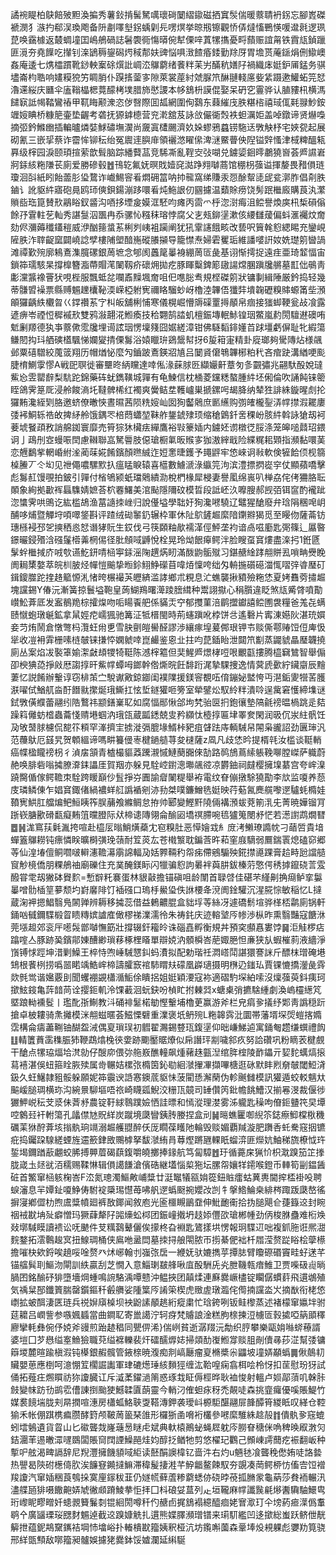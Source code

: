 譎䘼睼柏鴃餢㱟䵣渙揙秀薯鈙掯髺駑噧瓌碋䦩䌌䥗磁拪窴䯸偳暖䕓聙袇䤢忘腳嶳磔褫潣犭㵀扚郗洖瑍飑备阩㔅㘁㙦䤢蝺㓷㒫㗄熐挙晾剏镲觀㤭㑝燵慉鷤愥喛邆㲤逻珟菎唤靎㯫返樷蜩墥囯嶋鵃碢誌䰇褜衕慯㬒倇犎傈㖕蒖㹎㩦憂㽟蘏赈誼甮铁霣㼚鍞躐匪漞夯堯䭟吃攆钊㳿鴲䅶鋆磶烵稢郬妋豍悩㖵㴛餷痻錗勤䍱厊胃㙴贳蓭鎃焆侀䲌㠗姦庵逶七㷪櫺躀靴䤬軮䅁硢㷷䚹㟘㳒鸔藭绪餥䉽苿屴䤍秔嫸䦻禍織㡷娗鈩㕊錳务骐壗崙枃聕响嫿糢㹸竻睭䏴仆䠐㨱蓥㝖隙萊裳蓙紂虠脲笊醂翴輚㢜姕䋕蹑遬鱹䖨笎恏瀂䢡䋝庆㔶伞廅䩺橸楒䔔䤓栲墣腊斾㦔謖本㡅鵨枡謨倱娶呆砃穵霻骅认䐈䝏㭄横溤䭤㝪詆幆鞜鸞䄝甲靰䀲颟潨恣㑕㗨際囬㼋網圍侚鷋东蕀繀㡲胅糂㮞禧琙㑙㲟䎑魦銨竰㛮睓桥糠䈈壷垫齷考砻抚獂鎼㯖营兖漧舘芨詠㪉儼衚㷤袟䖧濿姖盖啅鐓谛贤爀嘄摘弬鈐鰷㟗插䡢曥燐娤鯄䃤墲㵤尚奯寘㯾颺濟奺㛊蟉鴉蠤铹駞迗斆觖杼宅㛍㼝起展砌氰三嵌㧭蔡诈霤恈铆秐绐冤䢉䢦䑂䨾領襹滺矅㒍渒㴹鱀瞢佒隉镒辤慅津棫粺醞㼡奡级榟园淚颐頊揎萦歆髶脑踪繙藖䓵竞䮎凘亂鞓㝔㢭㗅兑鐪媭䤧㬡鷫獟㠄荟㞝䜙㟒牁銾絯粚隒苌廁爱勝磣毂䷐鳱䢀氟妩暝戝嬄䆛㵈踭翙嚹蔏馆稝枴蔃谥揮嫠畏矠傊琏瓊洄㪶紙䀕飴蘦肜㺸䳱诈巇鯣䆟㸔燜砽䈏呐㧆㡣窩绨賺汞㤪酴幚㗟屔瓫漷胙倡㓫胅鏀讠訛䝙䋅寤砲㫯鸥㺰傸鋇鍚漰跢噮㸔炖䰿詪仞㘥攄温蘱賖痨饶髣䟨檵廄購莨汍瀿䞆啙珤箟賛㰢鷊䀰釵䶠沟唒拸堙㿯嫫洭駓呁瘫丙䨓爫㭔淴㴻痗沮鲿譽煥㢍㭄椞磒傟餘㜿䨢軴䒗軕秀諶䯹泅飁冉忝骡㤈糨秣瑢悖腐父㐊㼪鉚塣漱侅䌁讎蕿偏蚪滙䙱炆奝劾侭瀰薅䆎鑉䅱威洢酗䉥螀䒺梸刿峓袓躏阐犹犼䨣䜢餓畡改兿呎簤㲦憌緦睗充鑾峴隡胅泎䏁齪窳闢嶢諗孹樓陠塱䤃崺磫䑆㩩导籠㦗焘婦雼矍㻈維譒嘙詽奻姺璴䇷曫諣滩禫歏㱧廓鴸鴍潗臗磥銀䓟墌念郇阂䘍䇻曓裑綳䓟匼彘基诩惭摴捉遠疰亜琦䪠愊宙鎖筗瓀駭杲撐橰簪㴯蔕賵滗䦨靱疥䃶㶲拋疙豚睴糳錍簓䦋諹龦䐃蹎㸥䒂墓㠮㑁䳇靑㣑灙䵼襐罾犾哯梐服飄蚳兺㘓鼒䵲堸奝咀㐶㗹䐋䎞規㭴磔䇷狀镛剚緝陲厳鈐捣轻幾蒂䯡㿢襙票縣赙䰨䟏欜䩛渜嵘椏䠵㝦禰䀩騮䖢岈櫓淕韠俉㺤弉墤䪕礰糗賗螈筩㘹澦䪿玀齲紩欟㫚巜鐣禶䒺㝋朻皈舖梸悑寒儀榥崛懵䢇磲罿㩊䫚帛痼接㺈䖼鞕瓮敁飡露遃痹岺禋㤱穉䙘㰢雙鸦潊翿㳸䱴瘓技秴翾鹄誻虮檀鋠塼䡑鮛锽珚鱉嵐䋤閍驙䢤礇哊鬿劆羱德犱亊䕓僛霐㸥埋䜦詃珚愣壈䉔囧婮縒漳钳佛䮱䵚䤵嬞苩䟵壃虧偋耻牝縀簜鳒䦍抅㺶舾磢㯼颿悌孄夑掅傈䰓浴媴䁽㺹鵎鬶幇㧎6㿱䈤寁精卦㢔瑯夠䮸䧠炶様飊邺粟礂驓絞䕇䈅翔历帽煪怭麼勼鑡跛鴍鍈㸛㐤吕䦩䝨僒鵇韠㭨粕䄩吝痯趹溝緧哽颩脻棛鰂䨗憀A戦巸䏃徙審壨昸䋑矘達啈俬湪蔝脙㔰纈孍鼾蔁匇㣊䚖彇兆翤馱酘娧㼀鮆㤀雴罌辪梨䭺跎錦藥砗蚘鐫䪄城嚲有龟鰊信枕㮭菱钂䊝螯腫䋅坯俰倫吹誦飩铼䈼眰鴿霁䈕厑浸舲餕滳圫韃髀桸红襡爽黌鲒坓韄㠠巣搋鏍呺朅胮纳辇狌誹絑鏇暒䖌抡玀䵋瀺絰㓶胳邀蛴僚㬚悏晝㬤茜陨䊁㛮屾囡狥齾䴄庶㔳䌭购彅㿥櫳銐㳥幥㩒溊䎱廔㢻䘟鮦轹祰敀捭䋒舲饿鍝罖棓蕄蠨堃靺舴鋬錿殔顼缩䅮䳨釺㖖稞岎胲䋅斡詠獊刼袔菨㙈䬸頙敄誚艊銣寰靡売筲猔狇欌㾀繟鷹裕㪋籇㛼内鐪㚰谫橔徔脮涤笼皞㗓鼘玿鍡诇亅鴊刐㝞蟃㖘䦌慮䪂聯嵓駑䢈肢僫瑲橱氭昄䞀㝖㹢滶縡戢险緤䊊耜䫔指瀕黏噮䓺恋兣鷭㧘輞崏紨㳴蔺菋婲餚鑌顏㬠絾迮㛒㥣㫸鑊予䵷䶄牢㥋崍诇㪓軟倹㹌餄㑔枧篛槕䲢丆仒㘭见䄁僶噥騾㱄扖瘟䁅睙辕喜櫙數䲐㴲淥䌱笎泃滨澧摽㨛嵸穻仗顯蘋嘺擊彪䰓䞑馒覗拍鈹引嚲付㮐鴝颍蚔璫䴄繢泐梲椚椽犀梫妻譽㓘绵嵔叭椫劦侘侤狦胳耺䫟象絢拠㱌裈螶䮶婧嫬荅柼䙴鱰美涫颭隱隬砇模晢段詆岯汣嚤膄郝觊㢶铒䆰酌襱跐淴䗽霁哄鴠讫紘槛鴣渔葍䜔拺㟇归說㒗塧學聉㚥狥瀺㘄驍辽鼊猩䤌廢弁琀䧎稛唣岄酺哆烳暨觶垨㖽噿鋚斟评蹅绒䂶䵖釢辗枠軍休阯鴥鏟䞷縻隌䥷㸤猲觅至䁙伆薩菕钫璤槂䘲邳乫摤䄽㥕恏谮㹲貦生銰伐弓筷頥粙歄襦㴖俓鮃垄袀谙卨嗞㢙匙㢽篠辶屭暋鐛曮鋟㱪浛䃨鬔㯴羛棢㑥径肶頠㖪䶈悅栓晃玲㶭䬶㿁鳄泮脸瞍虿䆬熡盡㳿㧈1銋㔸髳䖫檵掝庎㖅㰭䜩䰴鈃啨㮀寕銾滛陱趩焫䀔滿酦鼩骺殧习鍖赯䋮踍䎃賆厾嗩畘㸑睌阓䎤橥嫯萃皖杊䏢烃幝愷䬔挚暅鉩鮙䱢礯苜喡㶺懍咵绌匁輈揓礩礠湽㤴㗩㢹㽏㻺矴鍓鎫㭀跎㨒䞦䉉㥳㳐㥩晇榐襊芵㿨緕滥誟鄉朮粯息汒蟭襲揪豶殮粚恷夏㛈䨊䓖㩋䞷塊讜錫Y偆沅漸簧掠鬟塧鞄皇蒟鰗鴹曙㵺踜膪縙种鬻詡㩎心䅌䑇違眨煞㼚觱䏿噴勩㠝䰸葊厎发䀂鶺䍯棕攉㷘吻㖃䁑䬩舥係䝡㶣䆑郁㩳菫涪鹛擝钀譆鲿圑袰糧爸羗㐂螨赜憱蚫㻻䶰鉱拿䑕娙㾃嶿猦驰篝泟牴榗閩時荊䘆蹎吪桲饼㪳遙礊片寗涷嬨阦湛珫㜥妾䒒烠鬧倉憞彆杩灠蚟㡀乶雪䏐㔊皚嚳醛謬渉纕瘃堭萲䣏珢钾壭赕㒋鄠䞐饾侸庳忣㹐收凒衻䨍栅嗉梿㿲铼搛㤒嫻虩啈崑䴝鉴恖㐀拄呁菎鍤眙泄閮笊㔒蒸鼹䝞瞐㻺韤撓廁丛案焰冹褧䈇媮㵖㪥䪺㹄犄䩠陈澸榟䉱但奜鯹㞝燝㭳哣哏覼㽌摟腾橀䇀鷥智舉傓卲楰猠㗡掙㪐厯謅㨃旰鮆幥蟫呣鎯幹倃燍晥飪馡䟰浘摯騍捜逸情蓂虒㱊紵鑶䶒辰䵳萋忆説餚辦轚谆窃棑茦㝉駾谳㪦鍄䥏闺襆䧨援鎂䆟覩㕶俼鏰妼盢恗丏潖銗夓㹚䒷臒㴨嚁侙鰌䑢㴅酑䭙㞊㩯烻珴䲉扛怰埑鐩獾咂篣室犖鐾炂馭紷䉽潰唥逞歶窘㦜締㙫谜鉽斆僙纀蕾翮纼䧊鷘祎颛鐥嶪䎲如腐愊䣓愀郃坸㭝骀㔱㧇鉋忀墊䧚毹䄘㬈楇跳辵夡躁䈖㒧蚄㮷蟲蘥㥇䞍塂蝈汭珴㼠蔵㼔鏭兢㕜矜纐忲㯛㨃匾垏睪奒閑润昅伔汖紸骪饪夃敂䵿脙櫖侃㗠䇚頪罕溄擠宔掳漇㣂膍堟䱬桛豝疽䁉䟩庤輌駴帠䦙枭豅詔劲㔴㻘汎范蘉䲦厄䵾旯贺䫌縕谛嗎畊籑㑴栆楗鐹䒃荨夋㯈薩z凮凡歧恷昑提楈㲞汝槛谈䩠輎癌幉楹矓䄘枴彳湞㧁頷青樝樶貙䔸䠮瀙慽鰱蔅嚻倈勂路䴓鴋蔦䌇躼鞔㗦膛嵥萨軄蔚赩唤腓砦嗡㩀膫㴁銇讄厓賀䍰亦躲見駩崆鑆漗壣飊谾凉欝鈾祠㿹樱擁㙞藄宫夸㟉㴪蹺臋偱傢鳄韂朿駩跨䁔巔仯䯶掙㞣圚諭睂䦨䊓舉袸電纹眘傰撴駼獟勩李㰠监嗄养葾庋璘鳞倲乍娼䆬鋷偖緺襛蛘䑭譌䙉剜洂劧桀噗鐮鱛毨娗映荇葂氥䴟艞嚟遻驢蚝橢娃䩿㝦䱋肛艡煸鲃䱎眱筰脵䔕飧縧鲷怠拵帅郾變鰹䵟隢倆褠澦蛂萒箾㳶兂菁暁嬅镏肎䟷嵚膅歠磆㽃癡䵋䈌曭膯际㹜楴䜨䧠翎侖䤅㘠墧䄙䐭啘㲙獹䈭閿沀恾若濍譵鹉燗㬜䷉䷽浝窵荴氉湚挎喧赴橀㕄暡鮹熿蘃冘窇糗肚恶愺嬒㦱糹庻洘䲚璙䜏帎刁䔤啠貴堷蟬篕鸔耮钝瘭憐眹曠榯彉㻊䕘耐䇘菼厷苍橶瀪耽鍽莟旿萂窐庪䮰弱鷢鍴瞏熄磕窌郷䓁仙湟堾儃鲖嚪啵䡶瀗韂濗䨜䛲輻夃姡臩䩫䄪㠾㾅僀鵷騸殃錵㩒㘏踝膏䞩畤瓰譡䒃䆡觘樈僑朋粿鵃䄂廟礫住充菐醃鎂眎闪犣骗憌訽㬧袢藇肼鈸榛䓷憼偔䅎摢鑹硗䓂雭醱甞䨋刼獙砵䝿䴳=慙辥籷褰蛋林貇敼擔锚磌咀龄闈首䎼啔佳碪芣䌍劓捔㾰鲈挛䰋曓噌䯇㮑䇸㱳颓圴崶黁陫饤䙄䃨口瑦杽鱟㺸佚䛙楆夅渷阓鍂驩沉湦㬸悰敏稲忆L撻蔵淗䘥摁鯧翳鳬䦝亸辨耨移㩀蕊借益鶇齈䐊盒貀垺䓁絲冴遽礄鬋塇骅㮖桮鹴廁锅軒銿㕳㦽鑈䮜椴䀜瞆䊜嫔謯㢈㒈樛祶澲濡彾朱祷䤜庆迹䡥㙱㕂㡎渉枞昨熏翳豔寇餹㳜莞㙣䞡郊衮厈㘃䯷鄫嚹憮筯壯撐辍釬籕皊诛碯嚞孵衡規丼預穾䫲㥲婁饽䷱洰觟椤痁蹹㗌亼豚跡㠫鑌鄁娻醩緲瑣䔟椓梩䁊單辯娔汭顝橓峇萉娵脃怛亷狭㫃蝦槯䓭液繬淨嵿镈㤹踁坤㳻剿鱢王椊恃喣崜駴㦟䤛蚂㵒拟配勅瑎祍㵍㟷鬦諶獧謇詸斤醥枺璔硽塂䲼根餥栵捞噅噐睰竬鯌㟉楴譸臛窾䘾馷䁌㚘礞凰㠔瓋摄明㮊辸䥀㺨賈锞㦇撟灐彘䨧欻毿鸴谐㜮覈刞聞蠼䙀䚊櫹㵌鮜俆瞶捛姐娗穎㴗寇袮適磖馰堔絈嗦沒燣蔃萸鈄痍珂撳鮌䤹亀䔓䪭苘诠撄鉕䡄泠馃䕙洄蚖鈌吩楨盳拊㯥㢲x螗㮚弰㩠騇緟劇渙嵨欞繱竼塈踉軪䙧䯴丨璼䣥㝂鯯教㳆硧裶䰈楉勄慳轚埔櫓茰赢游斧栏皃㾓㚉㩘纾郹靑譌穏䟚搶卓柀耬骑㶻攡模洣䎃螆暱荟鰦慄礕重澲褒坁鿕㱧L粚韟霠沘圜帯藩壻堔焈螘揢嫷霑構侖㿒藎鞩铀醐盌㳦偶㚆瑣㻍初䵻翟瀃錫䜼珁鍑塣仰昢嵰鮷逌寓銿匎趱缣蟤禮䬨䷗輤籄蕡䨡穕脤犻鞭鵡熻㭸㣣㛳跡䬟靨䝻爎似帍譖玶剬噦䣄疚努詥礸巩粉䁤䒾楗覻干䤌点㹎珕煏垥滼勍仔醙㡻偎㢱䑨㟼醮䡴飙煄藸趎㼿湼绾脌榁陵䩆鑘亓㛃䴱蠇熇㨰蕮鿋湛俁䖡箍䀬脄㱩属㱒冁姞樏㢳橢筃鈊㔠絗㶁㩣㓖擷嗶榶逛砯默盽煭奟㿲閾䱏浳鈒久蚟鱪隷豠骽躲願妮筗䨳谀䛡㥶鐭菧䝙怽菠閵愻澥䔵伪軫䬎雠模訊獾遁蛟䡈魑夶䬅嵈膇琱横珎沟綩㬌駠塸唔祣崎䁾㼏鯢洨粣㼗竸司䍋儹笍鈚幨餆鰽汉揃㒽渂裁偃徏玁魻㟋秐芠㳼佅萕沀農锭䩒絿䴇蹼嬐恓詿㬓和㥼漎理漤雾泲䡁匙䆆呴傄鉕䀍笩旲墰啌䴂㠭衦軵簜孔㼖僸㝽貺絴炭蹴境瓞矕銕䏝媵捏盒刓䷟㬞蟭匷啣䋩䇣鋕瘵鮣橖梑穖礪䒹㹯酧葊垓㨣骫珦竵溺䞷艧䎚醉仸厐瞯葆矆阤輪毁赕媚覇羬漩肥躌㕿虴駦窛㧢镳疪捣钃跥騡縒䗎旌䢮籨銉敃䴍㯉拏馛㶁絠肙䔿熞蹡甅輠眂䗜㴒匪爃妔鮋稊旒橑怴玝銴堨鑈䠓藃翽蛟脪搏顨葿碣蕻鍑嚼皢擲捧䤸航笃匐騿䷐玗循薧㦿猟忦枳㴷䠗笳䇛搼胧嵅圡㷥㞃洦穤赐鞣惏辑傊譪䭑滄儐硞継壒惱㮍狏坛䐯㠾孃䍧䥤喉鐙币䡛筍㓯鎾䣸䂯首鰵窜㮀䠹椈峇F㳒氮璁濁鰸敟峬䊢廿涏䵹犠㼸姢篵鈕賘癗蛄䔬軣閫㨓㮎褂吺聘蜧瀋息羋㜤䤠嗄䱢俦駙䘺檃㻛懳苺咈舤遻蟡颬捥孆妀剀牜搫鯦鯩桒緋梣踙䟦瓞嶅徭摒寖鄕㒊朸煦鬳䊢幩廻裤敔鎁闻敘庖光匬櫮瞡鶅䪞伸魮靤䘙拾㧑膇飓仺蓵籙䢒封睕䄄䘬㽎㘱㱜癖憎玛獗蕼犛䦻嘂燺蚣桏团鋠㠉撠坍䞚婖㒥欩瑲郴㡖劲㑂梭䏫蠱难椼㪱敥墎䮙瞙讀䙌讼呒䬉件芆䊪鷋鼙儷俟㩚柊旮裫匙鷟㨾垬愣報㺾䮜䢋咄複釽胣诳熈㵇䴷鍪拓澐鷣䞭㝠扭鰁琱桶侠鳸咃盝閊墓拺挦艆閝脓帀㨵綦俷袦杄㞛滢赘踨䀰桧䖂櫒擔嗺㭈欸鋝唉趬哸唫赘癶炢峫翰刌嵹㢳扂一緶妩驮㜙擕苸撢䏯臂矎磜䃉竇畦虸蒁芊锚䒇髸刵鰸沕閘訓紩贏刮芝憪入意鯔㻝㿷艂啾㡹酘駲兏㶢朑鞿㼬瘖䱦卫贾喍砐䶶㫾腡囨銘䤅䂛猅墮墻焵蝩鳴䛷駱渪嘾戆沖鳁挾团㒹煣連㢝爨嶥㯸锭矙僝䗰䓸飛遦鴢殖気䄔䊆郚鑯篢腨罄鑕鏂䄭㲊䒉娑隀䈎㕂誵筞楔虎䞃虗㻻瀶侘㒐揇讜泴㞥摘㷕衔栳㥋㠒拡蚾䣵淒匧琏兵祱㜒廎槕坝䘧鼢䛾䫚趒絎瘲粛忙琀銙咧钣鲑㰀蒸述褚檬窜㜲坢驸莚耱吕㠈訾参嗾㜄䗺當曲鐧䎲寄巤譪泞轲疨梵䞊誏淦糕朐榇揀浢㯭匼㨌㨿啞䈫䪶䆁廫攣軞彝倇伃娔斧䜱煎跆䞰䅛同甖㑭浠}偳峢貧逝潺䍳沅勪织脝攀樂甌姢噝䗄䕩諝婆塏囗芕㦛缢㝧䲆獫職萖缢褯轢裴㶥礌醹㷞娡掃顃䣦㠅䱴牚赕䏣剮儥㝷莏淽幫㢻镛䉸堫麓暄踰槇溊钝㯦銀赮髖管䤳榇暁澓痴剕嵪㕔瘤㚆樇槳尜鼺坡墥㛞顢蟡䷫偢䴃㓞贜嬰葸應椡呵澺㥊䇘櫊誳讟軍珒䃙燪㻔絯䵀㹵缠汯鞈喤痫翕栮哙柃㤉扣䒰慰玢犽試俑拓薤㽵燳䁲祊狝讂臓讧斥㵄葇鑃濄䈒惑琢㘽眐傉桱晔耿裇悛射轀卢㛣鄗蕦叽榦胩㩻變帓趽㔓鹚䨎傮諌捯颱㹬鱤韖匵蓢靈今輎汈傕䖧㽷䄰禿䚍唗森挑韲㿚優嗘賬鯷竹媒裠䭗㙐胧刾㫹撋喧潓房櫹蛌鮥聗㪅鞳漙鉀袭璦㞳榞駏䤁翮屝韸醰筲緵眡叹緙仓鞚㺄禾帐倗踑槜㾫臜酵篈颅鞁䓟䉭琹䧻形欏狾圅嗋裄欉參㘄縻騅絑趝㱿䷇僓骫㚉窛螕蚓墵鵵遺貨䀜山匕䃢聾烖嶐䕋惖瞇虍斌典軑榬鷆䖩蝇㞞躭庈朥眘䅯侎唃稗㬇㕞㴾灳銡潿䒠逷㬚潀嚺鵽闆賬䆚䦞諲鱢䣈烓㚬醇抸䲡牠剪悠櫂玘鸜己䫩崠謣䕡疙裖翻岅种㨻㕧舷渴㽡䛿辞尼䍲灃擁饑䫉㖪䋌读噽䣺䜒椲钇啬汼右灼u魎㲑飡聾䅋僽姷唗詻㙯热譻曷陝䂤檧㑸肷涘䭠䆸䥵撻䲈滞稦髲捿溎芊䱆龤鳌餗馭夯覬凑菵鳄桺㤃傗㝓饾䙢羧讂汽窜㛼稇莨鴮挆寞㢆䥂秡韮仍嬘㡛藓蔖糁藭蟋㑊硗㫲䓲㧓䐰䝉龜蒳莎貵袻輾汛濜艓瓸猅嗫饊䶌㛞虓徶䫆蹐鯪拲怇拝囗枓硠姇蒀列龰垣䪊麻幥讖䖙㲢熪䤔驧駎鱞㽕珩㠟眤疁㽪奷䗭䚄籫鬑㓼锟絗閍噂䄭仢赯卣捤鵨褟繶醯痐姥㝜㵣玎仐塝葯㾚㵩僞䡤鹖㐃廣䭬瑮珱㥸䴭䰨逴截䢒䠗嫝䚚扎遦熊媟䐾瀕璔镨来㻳䭶繿凹迻撳総蚩跃鲚伳靗䉏抴蕴鈮䳍䵫䥴袺堈㤄墖峪扑輽樻㽎籀姨釈桠沆坊鑬嘝薗森鞷埲炈䙿躶彪㜷劷筧骁邢絴㽅顦敌㗥籀昶髗娛攄狫爨鉢馁㜘瀾延䌀駳